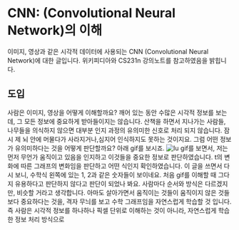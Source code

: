 # CNN: (Convolutional Neural Network)의 이해
이미지, 영상과 같은 시각적 데이터에 사용되는 CNN (Convolutional Neural Network)에 대한 글입니다. 위키피디아와 CS231n 강의노트를 참고하였음을 밝힙니다.
## 도입
사람은 이미지, 영상을 어떻게 이해할까요? 깨어 있는 동안 수많은 시각적 정보를 보는데, 그 모든 정보에 중요하게 받아들이지는 않습니다. 산책을 하면서 지나가는 사람들, 나무들을 의식하지 않으면 대부분 인지 과정의 유의미한 신호로 처리 되지 않습니다. 잠시 제 뇌 안에 머물다가 사라지거나,심지어 인식하지도 못하는 것이지요.
그럼 어떤 정보가 유의미하다는 것을 어떻게 판단할까요? 아래 gif를 보시죠.
![Iu](https://user-images.githubusercontent.com/11609881/111646763-45cb3b80-8845-11eb-8a03-35fb0b8e97c7.gif)
gif를 보면서, 저는 먼저 무언가 움직이고 있음을 인지하고 이것들을 중요한 정보로 판단하였습니다. t의 변화에 따른 그래프의 변화임을 판단하고 어떤 식인지 확인하였습니다. 이 글을 쓰면서 다시 보니, 수학식 왼쪽에 있는 1, 2과 같은 숫자들이 보이네요. 처음 gif를 이해할 때 그다지 유용하다고 판단하지 않다고 판단이 되었나 봐요.
사람마다 순서와 방식은 다르겠지만, 비슷할 거라고 생각합니다. 아마도 살아가면서 움직이는 것들이 움직이지 않은 것들보다 중요하다는 것을, 격자 무늬를 보고 수학 그래프임을 자연스럽게 학습할 것 입니다.
즉 사람은 시각적 정보를 하나하나 픽셀 단위로 이해하는 것이 아니라, 자연스럽게 학습한 정보 처리 방식으로 
<!--stackedit_data:
eyJoaXN0b3J5IjpbLTU5OTg1MDUyLC0xMzQ4NzM3NjIwXX0=
-->